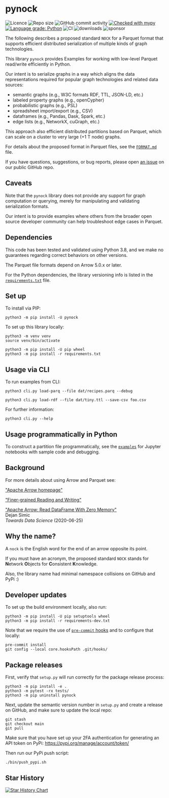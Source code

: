 # pynock

![Licence](https://img.shields.io/github/license/DerwenAI/pynock)
![Repo size](https://img.shields.io/github/repo-size/DerwenAI/pynock)
![GitHub commit activity](https://img.shields.io/github/commit-activity/w/DerwenAI/pynock?style=plastic)
[![Checked with mypy](http://www.mypy-lang.org/static/mypy_badge.svg)](http://mypy-lang.org/)
[![Language grade: Python](https://img.shields.io/lgtm/grade/python/g/DerwenAI/pynock.svg?logo=lgtm&logoWidth=18)](https://lgtm.com/projects/g/DerwenAI/pynock/context:python)
![CI](https://github.com/DerwenAI/pynock/workflows/CI/badge.svg)
![downloads](https://img.shields.io/pypi/dm/pynock)
![sponsor](https://img.shields.io/github/sponsors/ceteri)

The following describes a proposed standard `NOCK` for a Parquet
format that supports efficient distributed serialization of multiple
kinds of graph technologies.

This library `pynock` provides Examples for working with low-level
Parquet read/write efficiently in Python.

Our intent is to serialize graphs in a way which aligns the data
representations required for popular graph technologies and related
data sources:

  * semantic graphs (e.g., W3C formats RDF, TTL, JSON-LD, etc.)
  * labeled property graphs (e.g., openCypher)
  * probabilistic graphs (e.g., PSL)
  * spreadsheet import/export (e.g., CSV)
  * dataframes (e.g., Pandas, Dask, Spark, etc.)
  * edge lists (e.g., NetworkX, cuGraph, etc.)

This approach also efficient distributed partitions based on Parquet,
which can scale on a cluster to very large (+1 T node) graphs.

For details about the proposed format in Parquet files, see the
[`FORMAT.md`](https://github.com/DerwenAI/pynock/blob/main/FORMAT.md)
file.

If you have questions, suggestions, or bug reports, please open
[an issue](https://github.com/DerwenAI/pynock/issues)
on our public GitHub repo.


## Caveats

Note that the `pynock` library does not provide any support for graph
computation or querying, merely for manipulating and validating
serialization formats.

Our intent is to provide examples where others from the broader open
source developer community can help troubleshoot edge cases in
Parquet.


## Dependencies

This code has been tested and validated using Python 3.8, and we make
no guarantees regarding correct behaviors on other versions.

The Parquet file formats depend on Arrow 5.0.x or later.

For the Python dependencies, the library versioning info is listed in the
[`requirements.txt`](https://github.com/DerwenAI/pynock/blob/main/requirements.txt)
file.


## Set up

To install via PIP:

```
python3 -m pip install -U pynock
```

To set up this library locally:

```
python3 -m venv venv
source venv/bin/activate

python3 -m pip install -U pip wheel
python3 -m pip install -r requirements.txt
```

## Usage via CLI

To run examples from CLI:

```
python3 cli.py load-parq --file dat/recipes.parq --debug
```

```
python3 cli.py load-rdf --file dat/tiny.ttl --save-csv foo.csv
```

For further information:

```
python3 cli.py --help
```

## Usage programmatically in Python

To construct a partition file programmatically, see the 
[`examples`](https://github.com/DerwenAI/pynock/blob/main/examples)
for Jupyter notebooks with sample code and debugging.


## Background

For more details about using Arrow and Parquet see:

["Apache Arrow homepage"](https://arrow.apache.org/)

["Finer-grained Reading and Writing"](https://arrow.apache.org/docs/python/parquet.html#finer-grained-reading-and-writing)

["Apache Arrow: Read DataFrame With Zero Memory"](https://towardsdatascience.com/apache-arrow-read-dataframe-with-zero-memory-69634092b1a)  
Dejan Simic  
_Towards Data Science_ (2020-06-25)


## Why the name?

A `nock` is the English word for the end of an arrow opposite its point.

If you must have an acronym, the proposed standard `NOCK` stands for
**N**etwork **O**bjects for **C**onsistent **K**nowledge.

Also, the library name had minimal namespace collisions on GitHub and
PyPi :)


## Developer updates

To set up the build environment locally, also run:
```
python3 -m pip install -U pip setuptools wheel
python3 -m pip install -r requirements-dev.txt
```

Note that we require the use of [`pre-commit` hooks](https://pre-commit.com/)
and to configure that locally:

```
pre-commit install
git config --local core.hooksPath .git/hooks/
```


## Package releases

First, verify that `setup.py` will run correctly for the package
release process:

```
python3 -m pip install -e .
python3 -m pytest -rx tests/
python3 -m pip uninstall pynock
```

Next, update the semantic version number in `setup.py` and create a
release on GitHub, and make sure to update the local repo:

```
git stash
git checkout main
git pull
```

Make sure that you have set up your 2FA authentication for generating
an API token on PyPi: <https://pypi.org/manage/account/token/>

Then run our PyPi push script:

```
./bin/push_pypi.sh
```


## Star History

[![Star History Chart](https://api.star-history.com/svg?repos=derwenai/pynock&type=Date)](https://star-history.com/#derwenai/pynock&Date)
